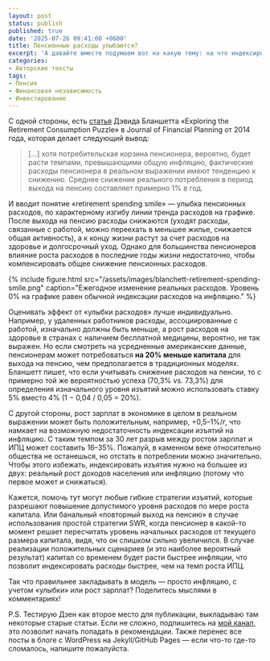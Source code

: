```yaml
---
layout: post
status: publish
published: true
date: '2025-07-26 09:41:00 +0600'
title: Пенсионные расходы улыбаются?
excerpt: 'А давайте вместе подумаем вот на какую тему: на что индексировать свои изъятия из пенсионного портфеля, если не на инфляцию? Классический подход в основе SWR им. Бенгена — брать изменение ИПЦ за период между изъятиями и увеличивать каждое следующее на значение инфляции. Да и государственная пенсия индексируется примерно так. Но как реальное потребление пенсионера, так и потребление остального общества вокруг него может отличаться.'
categories:
- Авторские тексты
tags:
- Пенсия
- Финансовая независимость
- Инвестирование
---
```

С одной стороны, есть [статья](https://www.financialplanningassociation.org/sites/default/files/2020-09/MAY14%20JFP%20Blanchett_0.pdf) Дэвида Бланшетта «Exploring the Retirement
Consumption Puzzle» в Journal of Financial Planning от 2014 года, которая делает следующий вывод:

> [...] хотя потребительская корзина пенсионера, вероятно, будет расти темпами, превышающими общую инфляцию, фактические расходы пенсионера в реальном выражении имеют тенденцию к снижению. Среднее снижение реального потребления в период выхода на пенсию составляет примерно 1% в год.

И вводит понятие «retirement spending smile» — улыбка пенсионных расходов, по характерному изгибу линии тренда расходов на графике. После выхода на пенсию расходы снижаются (уходят расходы, связанные с работой, можно переехать в меньшее жилье, снижается общая активность), а к концу жизни растут за счет расходов на здоровье и долгосрочный уход. Однако для большинства пенсионеров влияние роста расходов в последние годы жизни недостаточно, чтобы компенсировать общее снижение пенсионных расходов.

{% include figure.html
   src="/assets/images/blanchett-retirement-spending-smile.png"
   caption="Ежегодное изменение реальных расходов. Уровень 0% на графике равен обычной индексации расходов на инфляцию." %}

Оценивать эффект от «улыбки расходов» лучше индивидуально. Например, у удаленных работников расходы, ассоциированные с работой, изначально должны быть меньше, а рост расходов на здоровье в странах с наличием бесплатной медицины, вероятно, не так выражен. Но если смотреть на усредненные американские данные, пенсионерам может потребоваться **на 20% меньше капитала** для выхода на пенсию, чем предполагается в традиционных моделях. Бланшетт пишет, что если учитывать снижение расходов на пенсии, то с примерно той же вероятностью успеха (70,3% vs. 73,3%) для определения изначального уровня изъятий можно использовать ставку 5% вместо 4% (1 − 0,04 / 0,05 = 20%).

С другой стороны, рост зарплат в экономике в целом в реальном выражении может быть положительным, например, +0,5–1%/г, что намкает на возможную недостаточность индексации изъятий на инфляцию. С таким темпом за 30 лет разрыв между ростом зарплат и ИПЦ может составить 16–35%. Пожалуй, в каменном веке относительно общества не останешься, но отстать в потреблении можно значительно. Чтобы этого избежать, индексировать изъятия нужно на большее из двух: реальный рост доходов населения или инфляцию (потому что первое может и снижаться).

Кажется, помочь тут могут любые гибкие стратегии изъятий, которые разрешают повышение допустимого уровня расходов по мере роста капитала. Или банальный «повторный выход на пенсию» в случае использования простой стратегии SWR, когда пенсионер в какой-то момент решает пересчитать уровень начальных расходов от текущего размера капитала, видя, что он слишком сильно увеличился. В случае реализации положительных сценариев (и это наиболее вероятный результат) капитал со временем будет расти быстрее инфляции, что позволит индексировать расходы быстрее, чем на темп роста ИПЦ.

Так что правильнее закладывать в модель — просто инфляцию, с учетом «улыбки» или рост зарплат? Поделитесь мыслями в комментариях!

P.S. Тестирую Дзен как второе место для публикации, выкладываю там некоторые старые статьи. Если не сложно, подпишитесь на [мой канал](https://dzen.ru/capitalgain), это позволит начать попадать в рекомендации. Также перенес все посты в блоге с WordPress на Jekyll/GitHub Pages — если что-то где-то сломалось, напишите пожалуйста.
